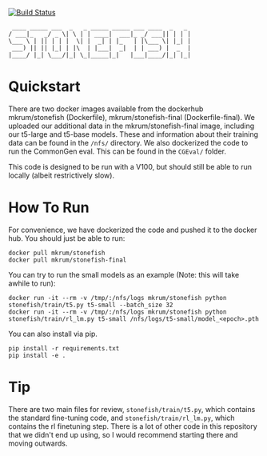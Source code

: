 [![Build Status](https://app.travis-ci.com/mkrum/stonefish.svg?branch=main)](https://app.travis-ci.com/mkrum/stonefish)
```
 ____ _____ ___  _   _ _____ _____ ___ ____  _   _ 
/ ___|_   _/ _ \| \ | | ____|  ___|_ _/ ___|| | | |
\___ \ | || | | |  \| |  _| | |_   | |\___ \| |_| |
 ___) || || |_| | |\  | |___|  _|  | | ___) |  _  |
|____/ |_| \___/|_| \_|_____|_|   |___|____/|_| |_|
```

# Quickstart
There are two docker images available from the dockerhub mkrum/stonefish (Dockerfile),
mkrum/stonefish-final (Dockerfile-final). We uploaded our additional data in the
mkrum/stonefish-final image, including our t5-large and t5-base models. These
and information about their training data can be found in the `/nfs/` directory.
We also dockerized the code to run the CommonGen eval. This can be found in the
`CGEval/` folder.

This code is designed to be run with a V100, but should still be able to run
locally (albeit restrictively slow).

# How To Run
For convenience, we have dockerized the code and pushed it to the docker hub. You
should just be able to run:
```
docker pull mkrum/stonefish
docker pull mkrum/stonefish-final
```
You can try to run the small models as an example (Note: this will take awhile
to run):
```
docker run -it --rm -v /tmp/:/nfs/logs mkrum/stonefish python stonefish/train/t5.py t5-small --batch_size 32
docker run -it --rm -v /tmp/:/nfs/logs mkrum/stonefish python stonefish/train/rl_lm.py t5-small /nfs/logs/t5-small/model_<epoch>.pth
```
You can also install via pip.
```
pip install -r requirements.txt
pip install -e .
```

# Tip
There are two main files for review, `stonefish/train/t5.py`, which contains the
standard fine-tuning code, and `stonefish/train/rl_lm.py`, which contains the rl
finetuning step. There is a lot of other code in this repository that we didn't
end up using, so I would recommend starting there and moving outwards.


